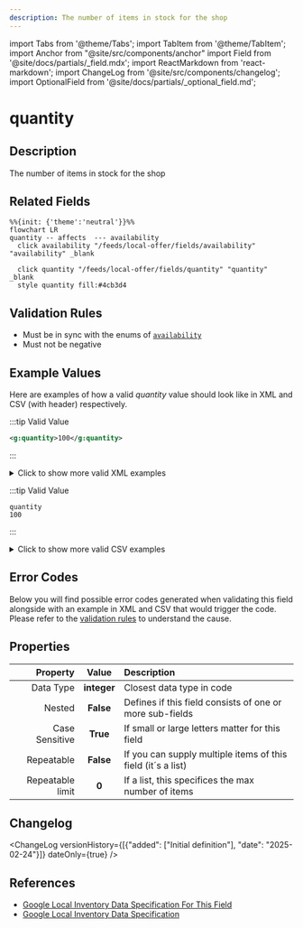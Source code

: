 ```yaml
---
description: The number of items in stock for the shop
---
```


import Tabs from '@theme/Tabs';
import TabItem from '@theme/TabItem';
import Anchor from "@site/src/components/anchor"
import Field from '@site/docs/partials/_field.mdx';
import ReactMarkdown from 'react-markdown';
import ChangeLog from '@site/src/components/changelog';
import OptionalField from '@site/docs/partials/_optional_field.md';

# quantity

<OptionalField/>

## Description

The number of items in stock for the shop


## Related Fields

```mermaid
%%{init: {'theme':'neutral'}}%%
flowchart LR
quantity -- affects  --- availability
  click availability "/feeds/local-offer/fields/availability" "availability" _blank

  click quantity "/feeds/local-offer/fields/quantity" "quantity" _blank
  style quantity fill:#4cb3d4
```




## Validation Rules

- Must be in sync with the enums of [`availability`](/feeds/local-offer/fields/availability.md)
- Must not be negative


## Example Values

Here are examples of how a valid *quantity* value  should look like in XML and CSV (with header) respectively.

<Tabs>
  <TabItem value="valid_xml" label="XML" default>

:::tip Valid Value

```xml
<g:quantity>100</g:quantity>
```

:::

<details>
  <summary>Click to show more valid XML examples</summary>
  <div>

```xml
<g:quantity>100</g:quantity>
```


  </div>
</details>

 </TabItem>
  <TabItem value="valid_csv" label="CSV">

:::tip Valid Value

```csv
quantity
100
```

:::

<details>
  <summary>Click to show more valid CSV examples</summary>
  <div>

```csv
quantity
100
```


  </div>
</details>

  </TabItem>
</Tabs>

## Error Codes

Below you will find possible error codes generated when validating this field alongside with an example in XML and CSV that would trigger the code. Please refer to the [validation rules](#validation-rules) to understand the cause.

<Tabs>
  <TabItem value="invalid_xml" label="XML" default>


 </TabItem>
  <TabItem value="invalid_csv" label="CSV">


  </TabItem>
</Tabs>

## Properties

|     **Property** |         **Value**          | **Description**                                              |
|-----------------:|:--------------------------:|:-------------------------------------------------------------|
|        Data Type |    **integer**     | Closest data type in code                                    |
|           Nested |      **False**      | Defines if this field consists of one or more sub-fields     |
|   Case Sensitive |  **True**  | If small or large letters matter for this field              |
|       Repeatable |    **False**    | If you can supply multiple items of this field (it´s a list) |
| Repeatable limit | **0** | If a list, this specifices the max number of items           |

## Changelog
<ChangeLog versionHistory={[{"added": ["Initial definition"], "date": "2025-02-24"}]} dateOnly={true} />

## References
- [Google Local Inventory Data Specification For This Field](https://support.google.com/merchants/answer/13475891?sjid=12668122117297241362-EU)
- [Google Local Inventory Data Specification](https://support.google.com/merchants/answer/14819809?hl=en)
